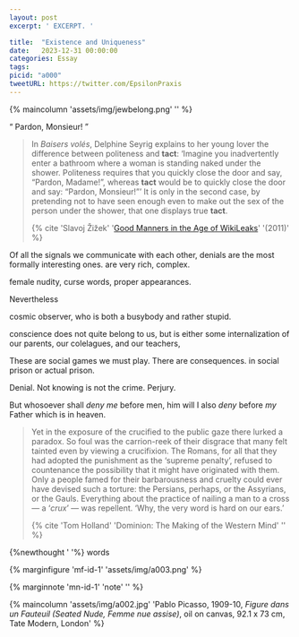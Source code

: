 ```yaml
---
layout: post
excerpt: ' EXCERPT. '

title:  "Existence and Uniqueness"
date:   2023-12-31 00:00:00
categories: Essay
tags: 
picid: "a000"
tweetURL: https://twitter.com/EpsilonPraxis
---
```


{% maincolumn 'assets/img/jewbelong.png'  '' %} 

<q> Pardon, Monsieur! </q>


>In *Baisers volés*, Delphine Seyrig explains to her young lover the difference between politeness and **tact**: ‘Imagine you inadvertently enter a bathroom where a woman is standing naked under the shower. Politeness requires that you quickly close the door and say, “Pardon, Madame!”, whereas **tact** would be to quickly close the door and say: “Pardon, Monsieur!”’ It is only in the second case, by pretending not to have seen enough even to make out the sex of the person under the shower, that one displays true **tact**.
>
>{% cite 'Slavoj Žižek' '[Good Manners in the Age of WikiLeaks](https://www.lrb.co.uk/the-paper/v33/n02/slavoj-zizek/good-manners-in-the-age-of-wikileaks)' '(2011)' %}



Of all the signals we communicate with each other, denials are the most formally interesting ones. are very rich, complex.



female nudity, curse words, proper appearances.

Nevertheless

cosmic observer, who is both a busybody and rather stupid.

conscience does not quite belong to us, but is either some internalization of our parents, our colelagues, and our teachers, 

These are social games we must play. There are consequences. in social prison or actual prison.

Denial. Not knowing is not the crime. Perjury.

But whosoever shall *deny me* before men, him will I also *deny* before *my* Father which is in heaven. 

> Yet in the exposure of the crucified to the public gaze there lurked a paradox. So foul was the carrion-reek of their disgrace that many felt tainted even by viewing a crucifixion. The Romans, for all that they had adopted the punishment as the ‘supreme penalty’, refused to countenance the possibility that it might have originated with them. Only a people famed for their barbarousness and cruelty could ever have devised such a torture: the Persians, perhaps, or the Assyrians, or the Gauls. Everything about the practice of nailing a man to a cross — a ‘*crux*’ — was repellent. ‘Why, the very word is hard on our ears.’
>
>  {% cite 'Tom Holland' 'Dominion: The Making of the Western Mind' '' %}

{%newthought '  '%} words

{% marginfigure 'mf-id-1' 'assets/img/a003.png'  %} 

{% marginnote 'mn-id-1' 'note' '' %} 



{% maincolumn 'assets/img/a002.jpg'  'Pablo Picasso, 1909-10, *Figure dans un Fauteuil (Seated Nude, Femme nue assise)*, oil on canvas, 92.1 x 73 cm, Tate Modern, London' %} 







<!-- 

sd

-->
